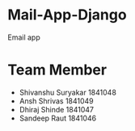 # Mail-App-Django
Email app

# Team Member
  - Shivanshu Suryakar 1841048
  - Ansh Shrivas 1841049
  - Dhiraj Shinde 1841047
  - Sandeep Raut 1841046

